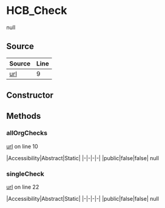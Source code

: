 # HCB_Check

null
## Source
|Source|Line|
|-|-|
|[url](https://github.com/devramsean0/hcb.js/blob/f7fd3c0/src/api_endpoints/checks.ts#L9)|9|
## Constructor
## Methods
### allOrgChecks
[url](https://github.com/devramsean0/hcb.js/blob/f7fd3c0/src/api_endpoints/checks.ts#L10) on line 10  

|Accessibility|Abstract|Static|
|-|-|-|-|
|public|false|false|
null

### singleCheck
[url](https://github.com/devramsean0/hcb.js/blob/f7fd3c0/src/api_endpoints/checks.ts#L22) on line 22  

|Accessibility|Abstract|Static|
|-|-|-|-|
|public|false|false|
null
